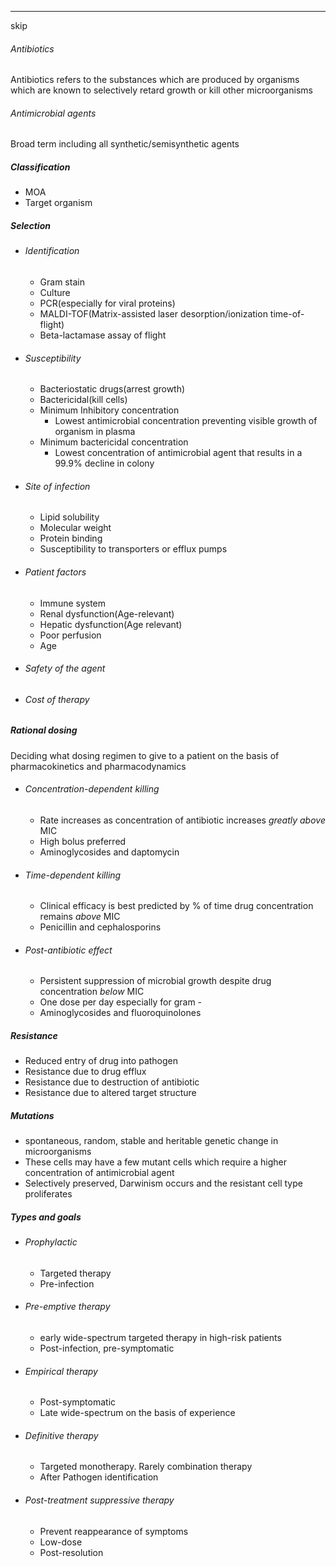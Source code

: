 ___
skip
###### Antibiotics
Antibiotics refers to the substances which are produced by organisms which are known to selectively retard growth or kill other microorganisms
###### Antimicrobial agents
Broad term including all synthetic/semisynthetic agents
##### Classification
- MOA
- Target organism
##### Selection
- ###### Identification
	- Gram stain
	- Culture
	- PCR(especially for viral proteins)
	- MALDI-TOF(Matrix-assisted laser desorption/ionization time-of-flight)
	- Beta-lactamase assay of flight
- ###### Susceptibility
	- Bacteriostatic drugs(arrest growth)
	- Bactericidal(kill cells)
	- Minimum Inhibitory concentration
		- Lowest antimicrobial concentration preventing visible growth of organism in plasma
	- Minimum bactericidal concentration
		- Lowest concentration of antimicrobial agent that results in a 99.9% decline in colony 
- ###### Site of infection
	- Lipid solubility
	- Molecular weight
	- Protein binding
	- Susceptibility to transporters or efflux pumps
- ###### Patient factors
	- Immune system
	- Renal dysfunction(Age-relevant)
	- Hepatic dysfunction(Age relevant)
	- Poor perfusion
	- Age
- ###### Safety of the agent
- ###### Cost of therapy
##### Rational dosing
Deciding what dosing regimen to give to a patient on the basis of pharmacokinetics and pharmacodynamics
- ###### Concentration-dependent killing
	- Rate increases as concentration of antibiotic increases *greatly above* MIC
	- High bolus preferred
	- Aminoglycosides and daptomycin
- ###### Time-dependent killing
	- Clinical efficacy is best predicted by % of time drug concentration remains *above* MIC
	- Penicillin and cephalosporins
- ###### Post-antibiotic effect
	- Persistent suppression of microbial growth despite drug concentration *below* MIC
	- One dose per day especially for gram -
	- Aminoglycosides and fluoroquinolones
##### Resistance
- Reduced entry of drug into pathogen
- Resistance due to drug efflux
- Resistance due to destruction of antibiotic
- Resistance due to altered target structure
##### Mutations
- spontaneous, random, stable and heritable genetic change in microorganisms
- These cells may have a few mutant cells which require a higher concentration of antimicrobial agent
- Selectively preserved, Darwinism occurs and the resistant cell type proliferates

##### Types and goals
- ###### Prophylactic
	- Targeted therapy
	- Pre-infection
- ###### Pre-emptive therapy
	- early wide-spectrum targeted therapy in high-risk patients
	- Post-infection, pre-symptomatic
- ###### Empirical therapy
	- Post-symptomatic
	- Late wide-spectrum on the basis of experience
- ###### Definitive therapy
	- Targeted monotherapy. Rarely combination therapy
	- After Pathogen identification
- ###### Post-treatment suppressive therapy
	- Prevent reappearance of symptoms
	- Low-dose
	- Post-resolution